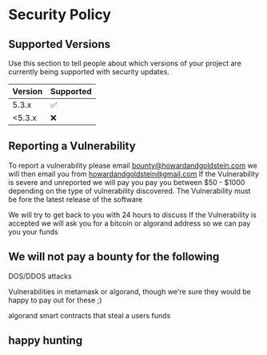 # Security Policy

## Supported Versions

Use this section to tell people about which versions of your project are
currently being supported with security updates.

| Version | Supported          |
| ------- | ------------------ |
| 5.3.x   | :white_check_mark: |               |
| <5.3.x  | :x:                |


## Reporting a Vulnerability

To report a vulnerability please email bounty@howardandgoldstein.com
we will then email you from howardandgoldstein@gmail.com
If the Vulnerability is severe and unreported we will pay you pay you between $50 - $1000
depending on the type of vulnerability discovered.
The Vulnerability must be fore the latest release of the software

We will try to get back to you with 24 hours to discuss
If the Vulnerability is accepted we will ask you for a bitcoin or algorand address so we can pay you your funds

## We will not pay a bounty for the following
DOS/DDOS attacks

Vulnerabilities in metamask or algorand, though we're sure they would be happy to pay out for these ;)

algorand smart contracts that steal a users funds


## happy hunting
